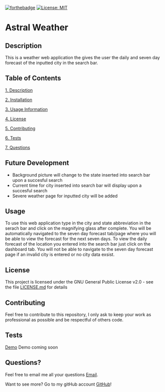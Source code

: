 
[![forthebadge](https://forthebadge.com/images/badges/made-with-typescript.svg)](https://www.typescriptlang.org/) [![License: MIT](https://img.shields.io/badge/License-MIT-yellow.svg)](https://opensource.org/licenses/MIT)   
# Astral Weather

## Description

This is a weather web application the gives the user the daily and seven day forecast of the inputted city in the search bar.

## Table of Contents

[1. Description](#Description)

[2. Installation](#Installation)

[3. Usage Information](#Usage)

[4. License](#License)

[5. Contributing](#Contributing)

[6. Tests](#Tests)

[7. Questions](#Questions)

## Future Development

- Background picture will change to the state inserted into search bar upon a succesful search
- Current time for city inserted into search bar will display upon a succesful search
- Severe weather page for inputted city will be added



## Usage

To use this web application type in the city and state abbreviation in the serach bar and click on the magnifying glass after complete. You will be automatically navigated to the seven day forecast tab/page where you will be able to view the forecast for the next seven days. To view the daily forecast of the location you entered into the search bar just click on the dashboard tab. You will not be able to navigate to the seven day forecast page if an invalid city is entered or no city data exsist.



## License

This project is licensed under the GNU General Public License v2.0 - see the file [LICENSE.md](/LICENSE.md) for details

## Contributing

Feel free to contribute to this repository, I only ask to keep your work as professional as possible and be respectful of others code.

## Tests

[Demo]() Demo coming soon

## Questions?

Feel free to email me all your questions [Email](mailto:anthonybilliejr2021@gmail.com?subject=[GitHub]%20Source%20).

Want to see more? Go to my gitHub account [GitHub](https://github.com/avbillie)!
            

